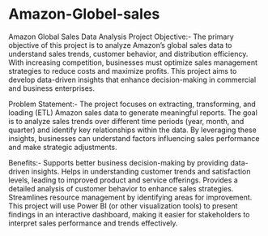 # Amazon-Globel-sales
Amazon Global Sales Data Analysis Project
Objective:-
The primary objective of this project is to analyze Amazon’s global sales data to understand sales trends, customer behavior, and distribution efficiency. With increasing competition, businesses must optimize sales management strategies to reduce costs and maximize profits. This project aims to develop data-driven insights that enhance decision-making in commercial and business enterprises.

Problem Statement:-
The project focuses on extracting, transforming, and loading (ETL) Amazon sales data to generate meaningful reports. The goal is to analyze sales trends over different time periods (year, month, and quarter) and identify key relationships within the data. By leveraging these insights, businesses can understand factors influencing sales performance and make strategic adjustments.

Benefits:-
Supports better business decision-making by providing data-driven insights.
Helps in understanding customer trends and satisfaction levels, leading to improved product and service offerings.
Provides a detailed analysis of customer behavior to enhance sales strategies.
Streamlines resource management by identifying areas for improvement.
This project will use Power BI (or other visualization tools) to present findings in an interactive dashboard, making it easier for stakeholders to interpret sales performance and trends effectively.
